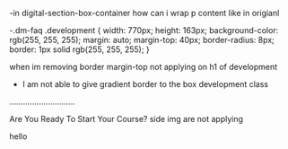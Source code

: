 -in digital-section-box-container how can i wrap p content like in origianl

-.dm-faq .development {
  width: 770px;
  height: 163px;
  background-color: rgb(255, 255, 255);
  margin: auto;
  margin-top: 40px;
  border-radius: 8px;
  border: 1px solid rgb(255, 255, 255);
}

when im removing border margin-top not applying on h1 of development 

- I am not able to give gradient border to the box development class

.............................

Are You Ready To Start Your Course? side img are not applying

hello